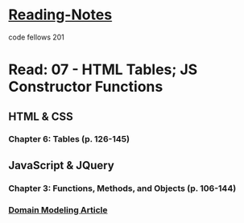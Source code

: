 # [Reading-Notes](https://alsosteve.github.io/reading-notes/)
code fellows 201

# Read: 07 - HTML Tables; JS Constructor Functions

## HTML & CSS

### Chapter 6: Tables (p. 126-145)

## JavaScript & JQuery

### Chapter 3: Functions, Methods, and Objects (p. 106-144)

### [Domain Modeling Article](https://github.com/codefellows/domain_modeling#domain-modeling)